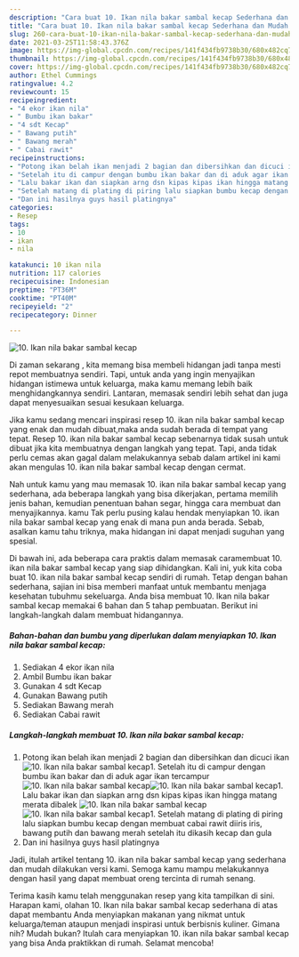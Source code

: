 ```yaml
---
description: "Cara buat 10. Ikan nila bakar sambal kecap Sederhana dan Mudah Dibuat"
title: "Cara buat 10. Ikan nila bakar sambal kecap Sederhana dan Mudah Dibuat"
slug: 260-cara-buat-10-ikan-nila-bakar-sambal-kecap-sederhana-dan-mudah-dibuat
date: 2021-03-25T11:58:43.376Z
image: https://img-global.cpcdn.com/recipes/141f434fb9738b30/680x482cq70/10-ikan-nila-bakar-sambal-kecap-foto-resep-utama.jpg
thumbnail: https://img-global.cpcdn.com/recipes/141f434fb9738b30/680x482cq70/10-ikan-nila-bakar-sambal-kecap-foto-resep-utama.jpg
cover: https://img-global.cpcdn.com/recipes/141f434fb9738b30/680x482cq70/10-ikan-nila-bakar-sambal-kecap-foto-resep-utama.jpg
author: Ethel Cummings
ratingvalue: 4.2
reviewcount: 15
recipeingredient:
- "4 ekor ikan nila"
- " Bumbu ikan bakar"
- "4 sdt Kecap"
- " Bawang putih"
- " Bawang merah"
- " Cabai rawit"
recipeinstructions:
- "Potong ikan belah ikan menjadi 2 bagian dan dibersihkan dan dicuci ikan"
- "Setelah itu di campur dengan bumbu ikan bakar dan di aduk agar ikan tercampur"
- "Lalu bakar ikan dan siapkan arng dsn kipas kipas ikan hingga matang merata dibalek"
- "Setelah matang di plating di piring lalu siapkan bumbu kecap dengan membuat cabai rawit diiris iris, bawang putih dan bawang merah setelah itu dikasih kecap dan gula"
- "Dan ini hasilnya guys hasil platingnya"
categories:
- Resep
tags:
- 10
- ikan
- nila

katakunci: 10 ikan nila 
nutrition: 117 calories
recipecuisine: Indonesian
preptime: "PT36M"
cooktime: "PT40M"
recipeyield: "2"
recipecategory: Dinner

---
```



![10. Ikan nila bakar sambal kecap](https://img-global.cpcdn.com/recipes/141f434fb9738b30/680x482cq70/10-ikan-nila-bakar-sambal-kecap-foto-resep-utama.jpg)

Di zaman  sekarang , kita memang bisa membeli hidangan jadi tanpa mesti repot membuatnya sendiri. Tapi, untuk anda yang ingin menyajikan hidangan istimewa untuk keluarga, maka kamu memang lebih baik menghidangkannya sendiri. Lantaran, memasak sendiri lebih sehat dan juga dapat menyesuaikan sesuai kesukaan keluarga.

Jika kamu sedang mencari inspirasi resep 10. ikan nila bakar sambal kecap yang enak dan mudah dibuat,maka anda sudah berada di tempat yang tepat. Resep 10. ikan nila bakar sambal kecap  sebenarnya tidak susah untuk dibuat jika kita membuatnya dengan langkah yang tepat. Tapi, anda tidak perlu cemas akan gagal dalam melakukannya 
sebab dalam artikel ini kami akan mengulas 10. ikan nila bakar sambal kecap dengan cermat.  



Nah untuk kamu yang mau memasak 10. ikan nila bakar sambal kecap yang sederhana, ada beberapa langkah yang bisa dikerjakan, pertama memilih jenis bahan, kemudian penentuan bahan segar, hingga cara membuat dan menyajikannya. kamu Tak perlu pusing kalau hendak menyiapkan 10. ikan nila bakar sambal kecap yang enak di mana pun anda berada. Sebab, asalkan kamu  tahu triknya, maka hidangan ini dapat menjadi suguhan yang spesial.

Di bawah ini, ada beberapa cara praktis  dalam memasak caramembuat 10. ikan nila bakar sambal kecap yang siap dihidangkan. Kali ini, yuk kita coba buat 10. ikan nila bakar sambal kecap sendiri di rumah. Tetap dengan bahan sederhana, sajian ini bisa memberi manfaat untuk membantu menjaga kesehatan tubuhmu sekeluarga. Anda bisa membuat 10. Ikan nila bakar sambal kecap memakai 6 bahan dan 5 tahap pembuatan. Berikut ini langkah-langkah dalam membuat hidangannya.

<!--inarticleads1-->

##### Bahan-bahan dan bumbu yang diperlukan dalam menyiapkan 10. Ikan nila bakar sambal kecap:

1. Sediakan 4 ekor ikan nila
1. Ambil  Bumbu ikan bakar
1. Gunakan 4 sdt Kecap
1. Gunakan  Bawang putih
1. Sediakan  Bawang merah
1. Sediakan  Cabai rawit




<!--inarticleads2-->

##### Langkah-langkah membuat 10. Ikan nila bakar sambal kecap:

1. Potong ikan belah ikan menjadi 2 bagian dan dibersihkan dan dicuci ikan
<img src="https://img-global.cpcdn.com/steps/b2ff490a69755c48/160x128cq70/10-ikan-nila-bakar-sambal-kecap-langkah-memasak-1-foto.jpg" alt="10. Ikan nila bakar sambal kecap">1. Setelah itu di campur dengan bumbu ikan bakar dan di aduk agar ikan tercampur
<img src="https://img-global.cpcdn.com/steps/a5e75b26c58c0799/160x128cq70/10-ikan-nila-bakar-sambal-kecap-langkah-memasak-2-foto.jpg" alt="10. Ikan nila bakar sambal kecap"><img src="https://img-global.cpcdn.com/steps/951f43e9230707f5/160x128cq70/10-ikan-nila-bakar-sambal-kecap-langkah-memasak-2-foto.jpg" alt="10. Ikan nila bakar sambal kecap">1. Lalu bakar ikan dan siapkan arng dsn kipas kipas ikan hingga matang merata dibalek
<img src="https://img-global.cpcdn.com/steps/3a1c2b5b24e790c2/160x128cq70/10-ikan-nila-bakar-sambal-kecap-langkah-memasak-3-foto.jpg" alt="10. Ikan nila bakar sambal kecap"><img src="https://img-global.cpcdn.com/steps/e977c151bd4f2528/160x128cq70/10-ikan-nila-bakar-sambal-kecap-langkah-memasak-3-foto.jpg" alt="10. Ikan nila bakar sambal kecap">1. Setelah matang di plating di piring lalu siapkan bumbu kecap dengan membuat cabai rawit diiris iris, bawang putih dan bawang merah setelah itu dikasih kecap dan gula
1. Dan ini hasilnya guys hasil platingnya




Jadi, itulah artikel tentang  10. ikan nila bakar sambal kecap  yang sederhana dan mudah dilakukan versi kami. Semoga kamu mampu melakukannya dengan hasil yang dapat membuat oreng tercinta di rumah senang. 

Terima kasih kamu telah menggunakan resep yang kita tampilkan di sini. Harapan kami, olahan  10. Ikan nila bakar sambal kecap sederhana di atas dapat membantu Anda menyiapkan makanan yang nikmat untuk keluarga/teman ataupun menjadi inspirasi untuk berbisnis kuliner. Gimana nih? Mudah bukan? Itulah cara menyiapkan 10. ikan nila bakar sambal kecap yang bisa Anda praktikkan di rumah. Selamat mencoba!

